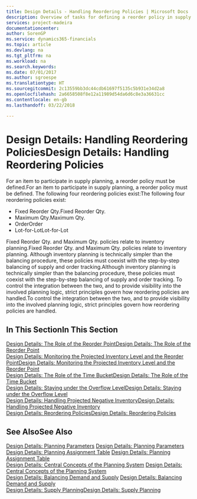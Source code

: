 ```yaml
---
title: Design Details - Handling Reordering Policies | Microsoft Docs
description: Overview of tasks for defining a reorder policy in supply planning.
services: project-madeira
documentationcenter: 
author: SorenGP
ms.service: dynamics365-financials
ms.topic: article
ms.devlang: na
ms.tgt_pltfrm: na
ms.workload: na
ms.search.keywords: 
ms.date: 07/01/2017
ms.author: sgroespe
ms.translationtype: HT
ms.sourcegitcommit: 2c13559bb3dc44cdb61697f5135c5b931e34d2a8
ms.openlocfilehash: 2a6658508f8e12a11989d54da6d6c8e3a36631cc
ms.contentlocale: en-gb
ms.lasthandoff: 03/22/2018

---
```

# <a name="design-details-handling-reordering-policies"></a><span data-ttu-id="2f9b2-103">Design Details: Handling Reordering Policies</span><span class="sxs-lookup"><span data-stu-id="2f9b2-103">Design Details: Handling Reordering Policies</span></span>
<span data-ttu-id="2f9b2-104">For an item to participate in supply planning, a reorder policy must be defined.</span><span class="sxs-lookup"><span data-stu-id="2f9b2-104">For an item to participate in supply planning, a reorder policy must be defined.</span></span> <span data-ttu-id="2f9b2-105">The following four reordering policies exist:</span><span class="sxs-lookup"><span data-stu-id="2f9b2-105">The following four reordering policies exist:</span></span>  
  
* <span data-ttu-id="2f9b2-106">Fixed Reorder Qty.</span><span class="sxs-lookup"><span data-stu-id="2f9b2-106">Fixed Reorder Qty.</span></span>  
* <span data-ttu-id="2f9b2-107">Maximum Qty.</span><span class="sxs-lookup"><span data-stu-id="2f9b2-107">Maximum Qty.</span></span>  
* <span data-ttu-id="2f9b2-108">Order</span><span class="sxs-lookup"><span data-stu-id="2f9b2-108">Order</span></span>  
* <span data-ttu-id="2f9b2-109">Lot-for-Lot</span><span class="sxs-lookup"><span data-stu-id="2f9b2-109">Lot-for-Lot</span></span>  
  
<span data-ttu-id="2f9b2-110">Fixed Reorder Qty. and Maximum Qty. policies relate to inventory planning.</span><span class="sxs-lookup"><span data-stu-id="2f9b2-110">Fixed Reorder Qty. and Maximum Qty. policies relate to inventory planning.</span></span> <span data-ttu-id="2f9b2-111">Although inventory planning is technically simpler than the balancing procedure, these policies must coexist with the step-by-step balancing of supply and order tracking.</span><span class="sxs-lookup"><span data-stu-id="2f9b2-111">Although inventory planning is technically simpler than the balancing procedure, these policies must coexist with the step-by-step balancing of supply and order tracking.</span></span> <span data-ttu-id="2f9b2-112">To control the integration between the two, and to provide visibility into the involved planning logic, strict principles govern how reordering policies are handled.</span><span class="sxs-lookup"><span data-stu-id="2f9b2-112">To control the integration between the two, and to provide visibility into the involved planning logic, strict principles govern how reordering policies are handled.</span></span>  
  
## <a name="in-this-section"></a><span data-ttu-id="2f9b2-113">In This Section</span><span class="sxs-lookup"><span data-stu-id="2f9b2-113">In This Section</span></span>  
[<span data-ttu-id="2f9b2-114">Design Details: The Role of the Reorder Point</span><span class="sxs-lookup"><span data-stu-id="2f9b2-114">Design Details: The Role of the Reorder Point</span></span>](design-details-the-role-of-the-reorder-point.md)  
[<span data-ttu-id="2f9b2-115">Design Details: Monitoring the Projected Inventory Level and the Reorder Point</span><span class="sxs-lookup"><span data-stu-id="2f9b2-115">Design Details: Monitoring the Projected Inventory Level and the Reorder Point</span></span>](design-details-monitoring-the-projected-inventory-level-and-the-reorder-point.md)  
[<span data-ttu-id="2f9b2-116">Design Details: The Role of the Time Bucket</span><span class="sxs-lookup"><span data-stu-id="2f9b2-116">Design Details: The Role of the Time Bucket</span></span>](design-details-the-role-of-the-time-bucket.md)  
[<span data-ttu-id="2f9b2-117">Design Details: Staying under the Overflow Level</span><span class="sxs-lookup"><span data-stu-id="2f9b2-117">Design Details: Staying under the Overflow Level</span></span>](design-details-staying-under-the-overflow-level.md)  
[<span data-ttu-id="2f9b2-118">Design Details: Handling Projected Negative Inventory</span><span class="sxs-lookup"><span data-stu-id="2f9b2-118">Design Details: Handling Projected Negative Inventory</span></span>](design-details-handling-projected-negative-inventory.md)  
[<span data-ttu-id="2f9b2-119">Design Details: Reordering Policies</span><span class="sxs-lookup"><span data-stu-id="2f9b2-119">Design Details: Reordering Policies</span></span>](design-details-reordering-policies.md)  
  
## <a name="see-also"></a><span data-ttu-id="2f9b2-120">See Also</span><span class="sxs-lookup"><span data-stu-id="2f9b2-120">See Also</span></span>  
<span data-ttu-id="2f9b2-121">[Design Details: Planning Parameters](design-details-planning-parameters.md) </span><span class="sxs-lookup"><span data-stu-id="2f9b2-121">[Design Details: Planning Parameters](design-details-planning-parameters.md) </span></span>  
<span data-ttu-id="2f9b2-122">[Design Details: Planning Assignment Table](design-details-planning-assignment-table.md) </span><span class="sxs-lookup"><span data-stu-id="2f9b2-122">[Design Details: Planning Assignment Table](design-details-planning-assignment-table.md) </span></span>  
<span data-ttu-id="2f9b2-123">[Design Details: Central Concepts of the Planning System](design-details-central-concepts-of-the-planning-system.md) </span><span class="sxs-lookup"><span data-stu-id="2f9b2-123">[Design Details: Central Concepts of the Planning System](design-details-central-concepts-of-the-planning-system.md) </span></span>  
<span data-ttu-id="2f9b2-124">[Design Details: Balancing Demand and Supply](design-details-balancing-demand-and-supply.md) </span><span class="sxs-lookup"><span data-stu-id="2f9b2-124">[Design Details: Balancing Demand and Supply](design-details-balancing-demand-and-supply.md) </span></span>  
[<span data-ttu-id="2f9b2-125">Design Details: Supply Planning</span><span class="sxs-lookup"><span data-stu-id="2f9b2-125">Design Details: Supply Planning</span></span>](design-details-supply-planning.md)
